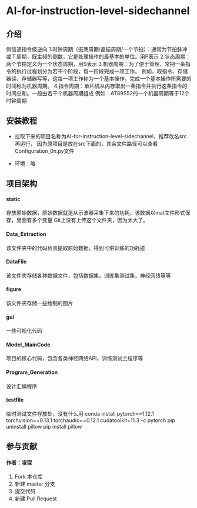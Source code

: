# AI-for-instruction-level-sidechannel

## 介绍

侧信道指令级逆向
1.时钟周期（振荡周期/晶振周期/一个节拍）：通常为节拍脉冲或Ｔ周期，既主频的倒数，它是处理操作的最基本的单位。用P表示
2.状态周期：两个节拍定义为一个状态周期，用S表示
3.机器周期：为了便于管理，常把一条指令的执行过程划分为若干个阶段，每一阶段完成一项工作。
例如，取指令、存储器读、存储器写等，这每一项工作称为一个基本操作。完成一个基本操作所需要的时间称为机器周期。
4.指令周期：单片机从内存取出一条指令并执行这条指令的时间总和。一般由若干个机器周期组成
例如：AT89S52的一个机器周期等于12个时钟周期


## 安装教程
* 拉取下来的项目名称为AI-for-instruction-level-sidechannel，推荐改名src再运行，
因为原项目是放在src下面的，其余文件路径可以查看Configuration_0n.py文件

* 环境：略


## 项目架构
#### static
存放原始数据，原始数据就是从示波器采集下来的功耗，该数据以mat文件形式保存，里面有多个变量
Git上没有上传这个文件夹，因为太大了。
#### Data_Extraction
该文件夹中的代码负责提取原始数据，得到可供训练的功耗迹
#### DataFile
该文件夹存储各种数据文件，包括数据集，训练集测试集，神经网络等等
#### figure
该文件夹存储一些绘制的图片
#### gui
一些可视化代码
#### Model_MainCode
项目的核心代码，包含各类神经网络API，训练测试主程序等
#### Program_Generation
设计汇编程序
#### testfile
临时测试文件存放处，没有什么用
conda install pytorch==1.12.1 torchvision==0.13.1 torchaudio==0.12.1 cudatoolkit=11.3 -c pytorch
pip uninstall pillow
pip install pillow


## 参与贡献
#### 作者：凌琛

1. Fork 本仓库
2. 新建 master 分支
3. 提交代码
4. 新建 Pull Request

